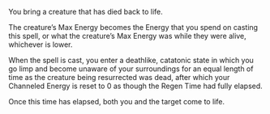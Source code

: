 You bring a creature that has died back to life.

The creature’s Max Energy becomes the Energy that you spend on casting this spell, or what the creature’s Max Energy was while they were alive, whichever is lower.

When the spell is cast, you enter a deathlike, catatonic state in which you go limp and become unaware of your surroundings for an equal length of time as the creature being resurrected was dead, after which your Channeled Energy is reset to 0 as though the Regen Time had fully elapsed.

Once this time has elapsed, both you and the target come to life. 